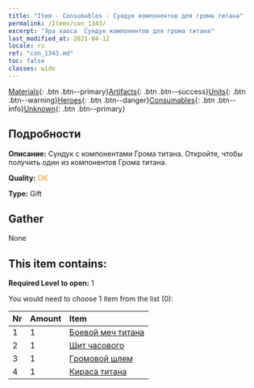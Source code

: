 ```yaml
---
title: "Item - Consumables - Сундук компонентов для грома титана"
permalink: /Items/con_1343/
excerpt: "Эра хаоса  Сундук компонентов для грома титана"
last_modified_at: 2021-04-12
locale: ru
ref: "con_1343.md"
toc: false
classes: wide
---
```

 [Materials](/ru/Items/){: .btn .btn--primary}[Artifacts](/ru/Items/Artifacts/){: .btn .btn--success}[Units](/ru/Items/Units/){: .btn .btn--warning}[Heroes](/ru/Items/Heroes/){: .btn .btn--danger}[Consumables](/ru/Items/Consumables/){: .btn .btn--info}[Unknown](/ru/Items/Unknown/){: .btn .btn--primary}

## Подробности
 **Описание:** Сундук с компонентами Грома титана. Откройте, чтобы получить один из компонентов Грома титана.

 **Quality:** <span style="color: #FF8C00">OK</span>

 **Type:** Gift

## Gather

  None

## This item contains:

 **Required Level to open:** 1

 You would need to choose 1 item from the list (0):

  | Nr | Amount |     Item    |
  |:---|:-------|:------------|
  | 1 | 1 | [Боевой меч титана](/ru/Items/art_156/) | 
  | 2 | 1 | [Щит часового](/ru/Items/art_157/) | 
  | 3 | 1 | [Громовой шлем](/ru/Items/art_158/) | 
  | 4 | 1 | [Кираса титана](/ru/Items/art_159/) | 
